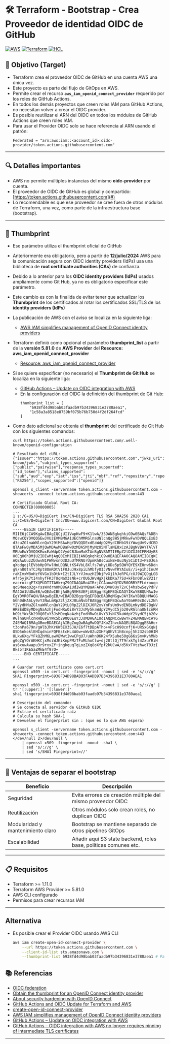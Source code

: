 # 🛠️ Terraform - Bootstrap - Crea Proveedor de identidad OIDC de GitHub
[![AWS](https://img.shields.io/badge/AWS-%23FF9900.svg?logo=amazon-web-services&logoColor=white)](#)
[![Terraform](https://img.shields.io/badge/IaC-Terraform-623CE4?logo=terraform&logoColor=white)](#)
[![HCL](https://img.shields.io/badge/Language-HCL-blueviolet)](#)

## 🎯 Objetivo (Target)
- Terraform crea el proveedor OIDC de GitHub en una cuenta AWS una única vez.
- Este proyecto es parte del flujo de GitOps en AWS. 
- Permite crear el recurso **`aws_iam_openid_connect_provider`** requerido por los roles de GitHub Actions.
- En todos los demás proyectos que creen roles IAM para GitHub Actions, no necesitan volver a crear el OIDC provider.
- Es posible reutilizar el ARN del OIDC en todos los módulos de GitHub Actions que creen roles IAM.
- Para usar el Provider OIDC solo se hace referencia al ARN usando el patrón:
    ```hcl
    Federated = "arn:aws:iam::<account_id>:oidc-provider/token.actions.githubusercontent.com"
    ```
---

## 🔍 Detalles importantes
- AWS no permite múltiples instancias del mismo **oidc-provider** por cuenta.
- El proveedor de OIDC de GitHub es global y compartido: [https://token.actions.githubusercontent.com](#)
- Lo recomendable es que ese proveedor se cree fuera de otros módulos de Terraform, una vez, como parte de la infraestructura base (bootstrap).

---

## 🔐 Thumbprint
- Ese parámetro utiliza el thumbprint oficial de GitHub
- Anteriormente era obligatorio, pero a partir de **12/julio/2024** AWS para la comunicación segura con OIDC identity providers (IdPs) usa una biblioteca de **root certificate authorities (CAs)** de confianza.
- Debido a lo anterior para los **OIDC identity providers (IdPs)** usados ampliamente como Git Hub, ya no es obligatorio especificar este parámetro.
- Este cambio es con la finalida de evitar tener que actualizar los **Thumbprint** de los certificados al rotar los certificados SSL/TLS de los **identity providers (IdPs)**
- La publicación de AWS con el aviso se localiza en la siguiente liga:
    - [AWS IAM simplifies management of OpenID Connect identity providers](https://aws.amazon.com/about-aws/whats-new/2024/07/aws-identity-access-management-open-id-connect-identity-providers/?utm_source=chatgpt.com)
- Terraform definió como opcional el parámetro **thumbprint_list** a partir de la **versión 5.81.0** de **AWS Provider** del **Resource: aws_iam_openid_connect_provider**
    - [Resource: aws_iam_openid_connect_provider](https://registry.terraform.io/providers/hashicorp/aws/5.81.0/docs/resources/iam_openid_connect_provider)
- Si se quiere especificar (no necesario) el **Thumbprint de Git Hub** se localiza en la siguiente liga:
    - [GitHub Actions – Update on OIDC integration with AWS](https://github.blog/changelog/2023-06-27-github-actions-update-on-oidc-integration-with-aws/)
    - En la configuración del OIDC la definición del thumbprint de Git Hub:
        ```hcl
        thumbprint_list = [
            "6938fd4d98bab03faadb97b34396831e3780aea1",
            "1c58a3a8518e8759bf075b76b750d4f2df264fcd"
        ]
        ```
- Como dato adicional se obtenía el **thumbprint** del certificado de Git Hub con los siguientes comandos:
    ```hcl 
    curl https://token.actions.githubusercontent.com/.well-known/openid-configuration
    ```

    ```hcl
    # Resultado del cURL:
    {"issuer":"https://token.actions.githubusercontent.com","jwks_uri":"https://token.actions.githubusercontent.com/.well-known/jwks","subject_types_supported":["public","pairwise"],"response_types_supported":["id_token"],"claims_supported":["sub","aud","exp","iat","iss","jti","nbf","ref","repository","repository_owner","run_id","run_number","run_attempt","actor","workflow","head_ref","base_ref","event_name","ref_type","environment","job_workflow_ref"],"id_token_signing_alg_values_supported":["RS256"],"scopes_supported":["openid"]}      
    ```

    ```hcl
    openssl s_client -servername token.actions.githubusercontent.com -showcerts -connect token.actions.githubusercontent.com:443
    ```

    ```hcl
    # Certificado Global Root CA:
    CONNECTED(00000005)
    ...
    1 s:/C=US/O=DigiCert Inc/CN=DigiCert TLS RSA SHA256 2020 CA1
    i:/C=US/O=DigiCert Inc/OU=www.digicert.com/CN=DigiCert Global Root CA
    -----BEGIN CERTIFICATE-----
    MIIE6jCCA9KgAwIBAgIQCjUI1VwpKwF9+K1lwA/35DANBgkqhkiG9w0BAQsFADBh
    MQswCQYDVQQGEwJVUzEVMBMGA1UEChMMRGlnaUNlcnQgSW5jMRkwFwYDVQQLExB3
    d3cuZGlnaWNlcnQuY29tMSAwHgYDVQQDExdEaWdpQ2VydCBHbG9iYWwgUm9vdCBD
    QTAeFw0yMDA5MjQwMDAwMDBaFw0zMDA5MjMyMzU5NTlaME8xCzAJBgNVBAYTAlVT
    MRUwEwYDVQQKEwxEaWdpQ2VydCBJbmMxKTAnBgNVBAMTIERpZ2lDZXJ0IFRMUyBS
    U0EgU0hBMjU2IDIwMjAgQ0ExMIIBIjANBgkqhkiG9w0BAQEFAAOCAQ8AMIIBCgKC
    AQEAwUuzZUdwvN1PWNvsnO3DZuUfMRNUrUpmRh8sCuxkB+Uu3Ny5CiDt3+PE0J6a
    qXodgojlEVbbHp9YwlHnLDQNLtKS4VbL8Xlfs7uHyiUDe5pSQWYQYE9XE0nw6Ddn
    g9/n00tnTCJRpt8OmRDtV1F0JuJ9x8piLhMbfyOIJVNvwTRYAIuE//i+p1hJInuW
    raKImxW8oHzf6VGo1bDtN+I2tIJLYrVJmuzHZ9bjPvXj1hJeRPG/cUJ9WIQDgLGB
    Afr5yjK7tI4nhyfFK3TUqNaX3sNk+crOU6JWvHgXjkkDKa77SU+kFbnO8lwZV21r
    eacroicgE7XQPUDTITAHk+qZ9QIDAQABo4IBrjCCAaowHQYDVR0OBBYEFLdrouqo
    qoSMeeq02g+YssWVdrn0MB8GA1UdIwQYMBaAFAPeUDVW0Uy7ZvCj4hsbw5eyPdFV
    MA4GA1UdDwEB/wQEAwIBhjAdBgNVHSUEFjAUBggrBgEFBQcDAQYIKwYBBQUHAwIw
    EgYDVR0TAQH/BAgwBgEB/wIBADB2BggrBgEFBQcBAQRqMGgwJAYIKwYBBQUHMAGG
    GGh0dHA6Ly9vY3NwLmRpZ2ljZXJ0LmNvbTBABggrBgEFBQcwAoY0aHR0cDovL2Nh
    Y2VydHMuZGlnaWNlcnQuY29tL0RpZ2lDZXJ0R2xvYmFsUm9vdENBLmNydDB7BgNV
    HR8EdDByMDegNaAzhjFodHRwOi8vY3JsMy5kaWdpY2VydC5jb20vRGlnaUNlcnRH
    bG9iYWxSb290Q0EuY3JsMDegNaAzhjFodHRwOi8vY3JsNC5kaWdpY2VydC5jb20v
    RGlnaUNlcnRHbG9iYWxSb290Q0EuY3JsMDAGA1UdIAQpMCcwBwYFZ4EMAQEwCAYG
    Z4EMAQIBMAgGBmeBDAECAjAIBgZngQwBAgMwDQYJKoZIhvcNAQELBQADggEBAHer
    t3onPa679n/gWlbJhKrKW3EX3SJH/E6f7tDBpATho+vFScH90cnfjK+URSxGKqNj
    OSD5nkoklEHIqdninFQFBstcHL4AGw+oWv8Zu2XHFq8hVt1hBcnpj5h232sb0HIM
    ULkwKXq/YFkQZhM6LawVEWwtIwwCPgU7/uWhnOKK24fXSuhe50gG66sSmvKvhMNb
    g0qZgYOrAKHKCjxMoiWJKiKnpPMzTFuMLhoClw+dj20tlQj7T9rxkTgl4ZxuYRiH
    as6xuwAwapu3r9rxxZf+ingkquqTgLozZXq8oXfpf2kUCwA/d5KxTVtzhwoT0JzI
    8ks5T1KESaZMkE4f97Q=
    -----END CERTIFICATE-----
    ...
    ```

    ```hcl
    # Guardar root certificate como cert.crt
    openssl x509 -in cert.crt -fingerprint -noout | sed -e 's/://g'
    SHA1 Fingerprint=6938FD4D98BAB03FAADB97B34396831E3780AEA1
    
    openssl x509 -in cert.crt -fingerprint -noout | sed -e 's/://g' | tr '[:upper:]' '[:lower:]'
    sha1 fingerprint=6938fd4d98bab03faadb97b34396831e3780aea1
    ```

    ```hcl
    # Descripción del comando:
    # Se conecta al servidor de GitHub OIDC
    # Extrae el certificado raíz
    # Calcula su hash SHA-1
    # Devuelve el fingerprint sin : (que es lo que AWS espera)

    openssl s_client -servername token.actions.githubusercontent.com -showcerts -connect token.actions.githubusercontent.com:443 </dev/null 2>/dev/null \
        | openssl x509 -fingerprint -noout -sha1 \
        | sed 's/://g' \
        | sed 's/SHA1 Fingerprint=//'

    ```

---

## 🚀 Ventajas de separar el bootstrap
| Beneficio                                   | Descripción                                                 |
|---------------------------------------------|-------------------------------------------------------------|
| Seguridad                                   | Evita errores de creación múltiple del mismo proveedor OIDC |
| Reutilización                               | Otros módulos solo crean roles, no duplican OIDC            |
| Modularidad y mantenimiento claro           | Bootstrap se mantiene separado de otros pipelines GitOps    |
| Escalabilidad                               | Añadir aquí S3 state backend, roles base, políticas comunes etc. |

---

## 📋 Requisitos
- Terraform >= 1.11.0
- Terraform AWS Provider >= 5.81.0
- AWS CLI configurado
- Permisos para crear recursos IAM

---

## Alternativa
- Es posible crear el Provider OIDC usando AWS CLI
    ```bash
    aws iam create-open-id-connect-provider \
        --url https://token.actions.githubusercontent.com \
        --client-id-list sts.amazonaws.com \
        --thumbprint-list 6938fd4d98bab03faadb97b34396831e3780aea1 # Para OIDC de Github no es necesario
    ```

## 📚 Referencias
- [OIDC federation](https://docs.aws.amazon.com/IAM/latest/UserGuide/id_roles_providers_oidc.html)
- [Obtain the thumbprint for an OpenID Connect identity provider](https://docs.aws.amazon.com/IAM/latest/UserGuide/id_roles_providers_create_oidc_verify-thumbprint.html)
- [About security hardening with OpenID Connect](https://docs.github.com/en/actions/security-for-github-actions/security-hardening-your-deployments/about-security-hardening-with-openid-connect)
- [GitHub Actions and OIDC Update for Terraform and AWS](https://colinbarker.me.uk/blog/2025-01-12-github-actions-oidc-update/)
- [create-open-id-connect-provider](https://docs.aws.amazon.com/cli/latest/reference/iam/create-open-id-connect-provider.html)
- [AWS IAM simplifies management of OpenID Connect identity providers](https://aws.amazon.com/about-aws/whats-new/2024/07/aws-identity-access-management-open-id-connect-identity-providers/?utm_source=chatgpt.com)
 - [GitHub Actions – Update on OIDC integration with AWS](https://github.blog/changelog/2023-06-27-github-actions-update-on-oidc-integration-with-aws/)
 - [GitHub Actions – OIDC integration with AWS no longer requires pinning of intermediate TLS certificates](https://github.blog/changelog/2023-07-13-github-actions-oidc-integration-with-aws-no-longer-requires-pinning-of-intermediate-tls-certificates/)

---